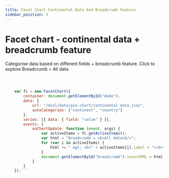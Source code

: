 ```yaml
---
title: Facet Chart Continental Data And Breadcrumb Feature
sidebar_position: 3
---
```


# Facet chart - continental data + breadcrumb feature

Categorise data based on different fields + breadcrumb feature. Click to explore
Breadcrumb = All data
<!-- Image ToDo-->
```js 



    var fc = new FacetChart({
        container: document.getElementById("demo"),
        data: {
            url: "/dvsl/data/pie-chart/continental-data.json",
            autoCategories: ["continent", "country"]
        },
        series: [{ data: { field: "value" } }],
        events: {
            onChartUpdate: function (event, args) {
                var activeItems = fc.getActiveItems();
                var html = "Breadcrumb = <b>All data<b/>";
                for (var i in activeItems) {
                    html += " &gt; <b>" + activeItems[i].label + "</b>";
                }
                document.getElementById("breadcrumb").innerHTML = html;
            }
        }
    });```